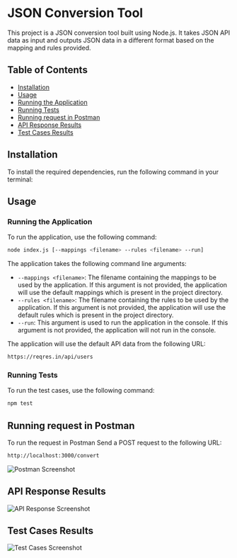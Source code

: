 # JSON Conversion Tool

This project is a JSON conversion tool built using Node.js. It takes JSON API data as input and outputs JSON data in a different format based on the mapping and rules provided.

## Table of Contents

- [Installation](#installation)
- [Usage](#usage)
- [Running the Application](#running-the-application)
- [Running Tests](#running-tests)
- [Running request in Postman](#running-request-in-postman)
- [API Response Results](#api-response-results)
- [Test Cases Results](#test-cases-results)

## Installation

To install the required dependencies, run the following command in your terminal:

## Usage

### Running the Application

To run the application, use the following command:

```bash
node index.js [--mappings <filename> --rules <filename> --run]
```

The application takes the following command line arguments:

- `--mappings <filename>`: The filename  containing the mappings to be used by the application. If this argument is not provided, the application will use the default mappings which is present in the project directory.
- `--rules <filename>`: The filename containing the rules to be used by the application. If this argument is not provided, the application will use the default rules which is present in the project directory.
- `--run`: This argument is used to run the application in the console. If this argument is not provided, the application will not run in the console.

The application will use the default API data from the following URL:

```bash
https://reqres.in/api/users
```

### Running Tests

To run the test cases, use the following command:

```bash
npm test
```

## Running request in Postman

To run the request in Postman
Send a POST request to the following URL:

```bash
http://localhost:3000/convert
```
![Postman Screenshot](https://i.ibb.co/VH3D2VD/image.png)

## API Response Results

![API Response Screenshot](https://i.ibb.co/TPLwwf1/carbon.png)

## Test Cases Results

![Test Cases Screenshot](https://i.ibb.co/yYDxyxH/image.png)